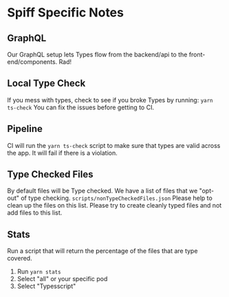 # Spiff Specific Notes

## GraphQL

Our GraphQL setup lets Types flow from the backend/api to the front-end/components. Rad!

## Local Type Check

If you mess with types, check to see if you broke Types by running: `yarn ts-check`
You can fix the issues before getting to CI.

## Pipeline

CI will run the `yarn ts-check` script to make sure that types are valid across the app.
It will fail if there is a violation.

## Type Checked Files

By default files will be Type checked. We have a list of files that we "opt-out" of type checking.
`scripts/nonTypeCheckedFiles.json`
Please help to clean up the files on this list.
Please try to create cleanly typed files and not add files to this list.

## Stats

Run a script that will return the percentage of the files that are type covered.

1. Run `yarn stats`
2. Select "all" or your specific pod
3. Select "Typesscript"
